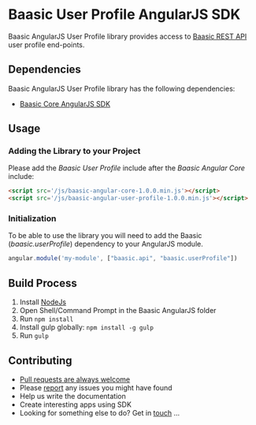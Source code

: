# Baasic User Profile AngularJS SDK

Baasic AngularJS User Profile library provides access to [Baasic REST API](https://api.baasic.com/beta) user profile end-points.

## Dependencies

Baasic AngularJS User Profile library has the following dependencies:

* [Baasic Core AngularJS SDK](../../../baasic-sdk-angularjs-core)

## Usage

### Adding the Library to your Project

Please add the _Baasic User Profile_ include after the _Baasic Angular Core_ include:

```html
<script src='/js/baasic-angular-core-1.0.0.min.js'></script>
<script src='/js/baasic-angular-user-profile-1.0.0.min.js'></script>
```
### Initialization

To be able to use the library you will need to add the Baasic (_baasic.userProfile_) dependency to your AngularJS module.

```javascript
angular.module('my-module', ["baasic.api", "baasic.userProfile"])
```
## Build Process

1. Install [NodeJs](http://nodejs.org/download/)
2. Open Shell/Command Prompt in the Baasic AngularJS folder
3. Run `npm install`
4. Install gulp globally: `npm install -g gulp`
5. Run `gulp`

## Contributing

* [Pull requests are always welcome](../../../baasic-sdk-angularjs-user-profile/pulls)
* Please [report](../../../baasic-sdk-angularjs-user-profile/issues) any issues you might have found
* Help us write the documentation
* Create interesting apps using SDK
* Looking for something else to do? Get in <u>touch</u> ...
